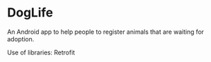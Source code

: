 # DogLife

An Android app to help people to register animals that are waiting for adoption.

Use of libraries:
Retrofit

